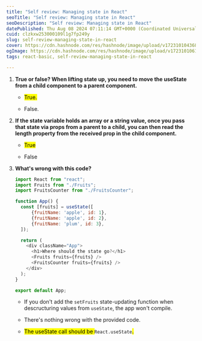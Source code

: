 ```yaml
---
title: "Self review: Managing state in React"
seoTitle: "Self review: Managing state in React"
seoDescription: "Self review: Managing state in React"
datePublished: Thu Aug 08 2024 07:11:14 GMT+0000 (Coordinated Universal Time)
cuid: clzkxw253000109l1g7fp249y
slug: self-review-managing-state-in-react
cover: https://cdn.hashnode.com/res/hashnode/image/upload/v1723101043689/fa1f8c00-7e49-40cc-b44c-9cc51716e440.png
ogImage: https://cdn.hashnode.com/res/hashnode/image/upload/v1723101061129/43895a38-9b76-452e-8760-76b03f148ab3.png
tags: react-basic, self-review-managing-state-in-react

---
```


1. **True or false? When lifting state up, you need to move the useState from a child component to a parent component.**
    
    * <mark>True.</mark>
        
    * False.
        
2. **If the state variable holds an array or a string value, once you pass that state via props from a parent to a child, you can then read the length property from the received prop in the child component.**
    
    * <mark>True</mark>
        
    * False
        
3. **What's wrong with this code?**
    
    ```javascript
    import React from "react";
    import Fruits from "./Fruits";
    import FruitsCounter from "./FruitsCounter";
    
    function App() {
      const [fruits] = useState([
          {fruitName: 'apple', id: 1},
          {fruitName: 'apple', id: 2},
          {fruitName: 'plum', id: 3},
      ]);
    
      return (
        <div className="App">
          <h1>Where should the state go?</h1>
          <Fruits fruits={fruits} />
          <FruitsCounter fruits={fruits} />
        </div>
      );
    }
    
    export default App;
    ```
    
    * If you don't add the `setFruits` state-updating function when descructuring values from `useState`, the app won't compile.
        
    * There's nothing wrong with the provided code.
        
    * <mark>The useState call should be </mark> `React.useState`<mark>.</mark>